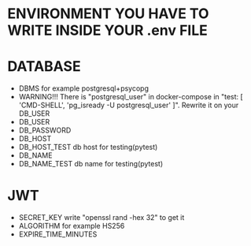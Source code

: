 # ENVIRONMENT YOU HAVE TO WRITE INSIDE YOUR .env FILE
# DATABASE 
- DBMS for example postgresql+psycopg
- WARNING!!! There is "postgresql_user" in docker-compose in "test: [ 'CMD-SHELL', 'pg_isready -U postgresql_user' ]". Rewrite it on your DB_USER
- DB_USER
- DB_PASSWORD
- DB_HOST
- DB_HOST_TEST db host for testing(pytest)
- DB_NAME
- DB_NAME_TEST db name for testing(pytest)
# JWT
- SECRET_KEY write "openssl rand -hex 32" to get it
- ALGORITHM for example HS256
- EXPIRE_TIME_MINUTES 
